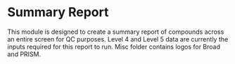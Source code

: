 # Summary Report 

This module is designed to create a summary report of compounds across an entire screen for QC purposes. Level 4 and Level 5 data are currently the inputs required
for this report to run. Misc folder contains logos for Broad and PRISM. 
